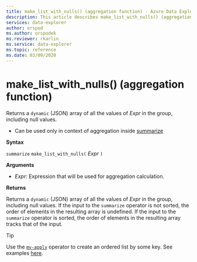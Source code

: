 ```yaml
---
title: make_list_with_nulls() (aggregation function) - Azure Data Explorer | Microsoft Docs
description: This article describes make_list_with_nulls() (aggregation function) in Azure Data Explorer.
services: data-explorer
author: orspod
ms.author: orspodek
ms.reviewer: rkarlin
ms.service: data-explorer
ms.topic: reference
ms.date: 03/09/2020
---
```

# make_list_with_nulls() (aggregation function)

Returns a `dynamic` (JSON) array of all the values of *Expr* in the group, including null values.

* Can be used only in context of aggregation inside [summarize](summarizeoperator.md)

**Syntax**

`summarize` `make_list_with_nulls(` *Expr* `)`

**Arguments**

* *Expr*: Expression that will be used for aggregation calculation.

**Returns**

Returns a `dynamic` (JSON) array of all the values of *Expr* in the group, including null values.
If the input to the `summarize` operator is not sorted, the order of elements in the resulting array is undefined.
If the input to the `summarize` operator is sorted, the order of elements in the resulting array tracks that of the input.

> [!TIP]
> Use the [`mv-apply`](./mv-applyoperator.md) operator to create an ordered list by some key. See examples [here](./mv-applyoperator.md#using-mv-apply-operator-to-sort-the-output-of-makelist-aggregate-by-some-key).
